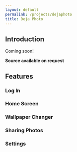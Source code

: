 ```yaml
---
layout: default
permalink: /projects/dejaphoto
title: Deja Photo
---
```

## Introduction

Coming soon!

**Source available on request**

## Features

### Log In

### Home Screen

### Wallpaper Changer

### Sharing Photos

### Settings
